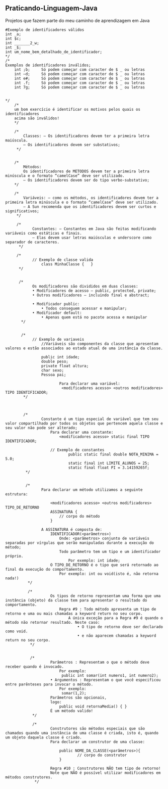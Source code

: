 ## Praticando-Linguagem-Java
Projetos que fazem parte do meu caminho de aprendizagem em Java



    #Exemplo de identificadores válidos
    int _a;
    int $c; 
    int _______2_w; 
    int _$; 
    int um_nome_bem_detalhado_de_identificador; 
    */
    /* 
    Exemplos de identificadores inválidos; 
        int ;b;     Só podem começar com caracter de $ _ ou letras
        int –d;     Só podem começar com caracter de $ _ ou letras
        int e#;     Só podem começar com caracter de $ _ ou letras
        int .f;     Só podem começar com caracter de $ _ ou letras
        int 7g;     Só podem começar com caracter de $ _ ou letras
      
     
    */  
        /* 
        um bom exercício é identificar os motivos pelos quais os identificadores
        acima são inválidos!
        */

        /*
            Classes: – Os identificadores devem ter a primeira letra maiúscula.
            – Os identificadores devem ser substativos;
         */


        /* 
            Métodos: 
            Os identificadores de METODOS devem ter a primeira letra minúscula e o formato “camelCase” deve ser utilizado.
            – Os identificadores devem ser do tipo verbo-substativo;
        */

        /*
            Variáveis: – como os métodos, os identificadores devem ter a primeira letra minúscula e o formato “camelCase” deve ser utilizado.
            – A Sun recomenda que os identificadores devem ser curtos e significativos;
         */

         /*
                Constantes: – Constantes em Java são feitas modificando variáveis como estáticas e finais.
                – Elas devem usar letras maiúsculas e underscore como separador de caracteres.
          */

         /*
                // Exemplo de classe valida 
                    class MinhaClasse {   }
          */


          /*
                Os modificadores são divididos em duas classes: 
                • Modificadores de acesso – public, protected, private; 
                • Outros modificadores – incluindo final e abstract;
                
                • Modificador public: 
                    • Todos conseguem acessar e manipular;
                • Modificador default: 
                    • Apenas quem está no pacote acessa e manipular
           */


           /*
                // Exemplo de variaveis
                    //Variáveis são componentes da classe que apresentam valores e estão associados ao estado atual de uma instância da classe.

                    public int idade; 
                    double peso; 
                    private float altura; 
                    char sexo;
                    Pessoa pai;

                            Para declarar uma variável: 
                             <modificadores acesso> <outros modificadores> TIPO IDENTIFICADOR;
            */



            /*
                    Constante é um tipo especial de variável que tem seu valor compartilhado por todos os objetos que pertencem aquela classe e seu valor não pode ser alterado;
                        Para declarar uma constante:   
                            <modificadores acesso> static final TIPO IDENTIFICADOR;

                        // Exemplo de constantes
                                public static final double NOTA_MINIMA = 5.0; 
                                static final int LIMITE_ALUNOS = 25;
                                static final float PI = 3.14159265f;
             */


             /*
                    Para declarar um método utilizamos a seguinte estrutura: 
                        
                        <modificadores acesso> <outros modificadores> TIPO_DE_RETORNO 
                        ASSINATURA { 
                            // corpo do método
                        } 
                    
                    A ASSINATURA é composta de: 
                        IDENTIFICADOR(<parâmetros>)
                            Onde: <parâmetros> conjunto de variáveis separadas por vírgulas que serão manipuladas durante a execução do método;
                            Todo parâmetro tem um tipo e um identificador próprio. 
                                Por exemplo: int idade;
                        O TIPO_DE_RETORNO é o tipo que será retornado ao final da execução do comportamento.
                            Por exemplo: int ou void(isto é, não retorna nada!)
              */

              /*
                        Os tipos de retorno representam uma forma que uma instância (objeto) da classe tem para apresentar o resultado do comportamento.
                            Regra #9 : Todo método apresenta um tipo de retorno e uma ou mais chamadas a keyword return no seu corpo.
                                A única exceção para a Regra #9 é quando o método não retornar resultado. Neste caso: 
                                    • O tipo de retorno deve ser declarado como void.
                                    • e não aparecem chamadas a keyword return no seu corpo.
               */


               /*
                        Parâmetros : Representam o que o método deve receber quando é invocado. 
                            Por exemplo: 
                             public int somar(int numero1, int numero2);
                        • Argumentos : Representam o que você especificou entre parênteses para invocar o método. 
                            Por exemplo: 
                             somar(1,2);
                        Parâmetros são opcionais, 
                        logo:
                            public void retornaMedia() { }
                        É um método valido!
                */

                /*
                        Construtores são métodos especiais que são chamados quando uma instância de uma classe é criada, isto é, quando um objeto daquela classe é criado. 
                        Para declarar um construtor de uma classe:

                            public NOME_DA_CLASSE(<parâmetros>){ 
                                    // corpo do construtor
                            }

                        Regra #10 : Construtores NÃO tem tipo de retorno!
                        Note que NÃO é possível utilizar modificadores em métodos construtores.
                 */
                    